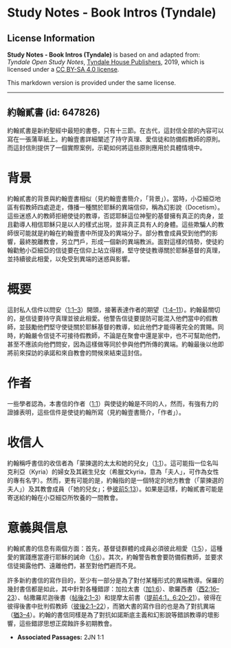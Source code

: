 # Study Notes - Book Intros (Tyndale)

## License Information

**Study Notes - Book Intros (Tyndale)** is based on and adapted from: _Tyndale Open Study Notes_, [Tyndale House Publishers](https://tyndaleopenresources.com/), 2019, which is licensed under a [CC BY-SA 4.0 license](https://creativecommons.org/licenses/by-sa/4.0/legalcode.en).

This markdown version is provided under the same license.



--------------------------------

## 約翰貳書 (id: 647826)

約翰貳書是新約聖經中最短的書卷，只有十三節。在古代，這封信全部的內容可以寫在一張蒲草紙上。約翰壹書詳細闡述了持守真理、愛信徒和防備假教師的原則。而這封信則提供了一個實際案例，示範如何將這些原則應用於具體情境中。

背景
==

約翰貳書的背景與約翰壹書相似（見約翰壹書簡介，「背景」）。當時，小亞細亞地區有假教師四處遊走，傳播一種關於耶穌的異端信仰，稱為幻影說（Docetism）。這些迷惑人的教師拒絕使徒的教導，否認耶穌這位神聖的基督擁有真正的肉身，並且勸導人相信耶穌只是以人的樣式出現，並非真正具有人的身體。這些欺騙人的教師很可能就是約翰在約翰壹書中所提及的異端分子。部分教會成員受到他們的影響，最終脫離教會，另立門戶，形成一個新的異端教派。面對這樣的情勢，使徒約翰勸勉小亞細亞的信徒要在信仰上站立得穩，堅守使徒教導關於耶穌基督的真理，並持續彼此相愛，以免受到異端的迷惑與影響。

概要
==

這封私人信件以問安（[1:1–3](https://ref.ly/2John1:1-2John1:3)）開頭，接著表達作者的期望（[1:4–11](https://ref.ly/2John1:4-2John1:11)）。約翰最關切的，是信徒要持守真理並彼此相愛。他警告信徒要提防可能混入他們當中的假教師，並鼓勵他們堅守使徒關於耶穌基督的教導，如此他們才能得著完全的賞賜。同時，約翰嚴令信徒不可接待假教師，不論是在聚會中還是家中，也不可幫助他們，甚至不應該向他們問安，因為這樣做等同於參與他們所傳的異端。約翰最後以他即將前來探訪的承諾和來自教會的問候來結束這封信。

作者
==

一些學者認為，本書信的作者（[1:1](https://ref.ly/2John1:1)）與使徒約翰是不同的人，然而，有強有力的證據表明，這些信件是使徒約翰所寫（見約翰壹書簡介，「作者」）。

收信人
===

約翰稱呼書信的收信者為「蒙揀選的太太和她的兒女」（[1:1](https://ref.ly/2John1:1)）。這可能指一位名叫克利亞（Kyria）的婦女及其親生兒女（希臘文kyria，意為「夫人」，可作為女性的專有名字）。然而，更有可能的是，約翰指的是一個特定的地方教會（「蒙揀選的夫人」）及其教會成員（「她的兒女」；參[彼前5:13](https://ref.ly/1Pet5:13)）。如果是這樣，約翰貳書可能是寄送給約翰在小亞細亞所牧養的一間教會。

意義與信息
=====

約翰貳書的信息有兩個方面：首先，基督徒群體的成員必須彼此相愛（[1:5](https://ref.ly/2John1:5)），這種愛的實踐應當遵行耶穌的誡命（[1:6](https://ref.ly/2John1:6)）。其次，約翰警告教會要防備假教師，並要求信徒揭露他們、遠離他們，甚至對他們避而不見。

許多新約書信的寫作目的，至少有一部分是為了對付某種形式的異端教導。保羅的幾封書信都是如此，其中針對各種錯謬：加拉太書（[加1:6](https://ref.ly/Gal1:6)）、歌羅西書（[西2:16–23](https://ref.ly/Col2:16-Col2:23)）、帖撒羅尼迦後書（[帖後2:1–3](https://ref.ly/2Thess2:1-2Thess2:3)）和提摩太前書（[提前4:1，](https://ref.ly/1Tim4:1)[6:20–21](https://ref.ly/1Tim6:20-1Tim6:21)）。彼得在彼得後書中批判假教師（[彼後2:1–22](https://ref.ly/2Pet2:1-2Pet2:22)），而猶大書的寫作目的也是為了對抗異端（[猶3–4](https://ref.ly/Jude1:3-Jude1:4)）。約翰的書信同樣是為了對抗如諾斯底主義和幻影說等錯誤教導的壞影響，這些錯謬思想正腐蝕許多初期教會。

* **Associated Passages:** 2JN 1:1

